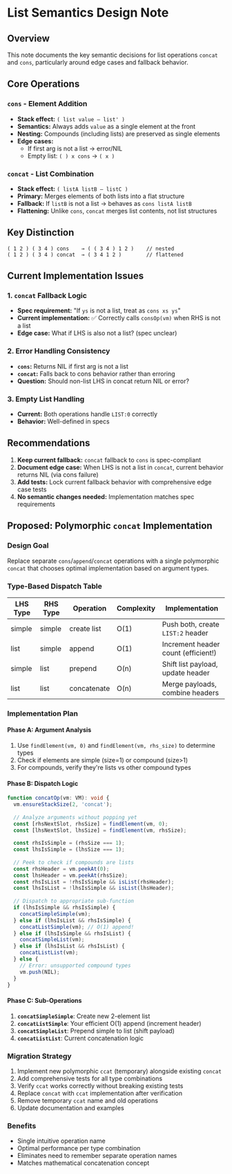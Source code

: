 # List Semantics Design Note

## Overview

This note documents the key semantic decisions for list operations `concat` and `cons`, particularly around edge cases and fallback behavior.

## Core Operations

### `cons` - Element Addition
- **Stack effect:** `( list value — list' )`
- **Semantics:** Always adds `value` as a single element at the front
- **Nesting:** Compounds (including lists) are preserved as single elements
- **Edge cases:** 
  - If first arg is not a list → error/NIL
  - Empty list: `( ) x cons` → `( x )`

### `concat` - List Combination  
- **Stack effect:** `( listA listB — listC )`
- **Primary:** Merges elements of both lists into a flat structure
- **Fallback:** If `listB` is not a list → behaves as `cons listA listB`
- **Flattening:** Unlike `cons`, `concat` merges list contents, not list structures

## Key Distinction

```tacit
( 1 2 ) ( 3 4 ) cons    → ( ( 3 4 ) 1 2 )    // nested
( 1 2 ) ( 3 4 ) concat  → ( 3 4 1 2 )        // flattened
```

## Current Implementation Issues

### 1. `concat` Fallback Logic
- **Spec requirement:** "If `ys` is not a list, treat as `cons xs ys`"
- **Current implementation:** ✅ Correctly calls `consOp(vm)` when RHS is not a list
- **Edge case:** What if LHS is also not a list? (spec unclear)

### 2. Error Handling Consistency
- **`cons`:** Returns NIL if first arg is not a list
- **`concat`:** Falls back to cons behavior rather than erroring
- **Question:** Should non-list LHS in concat return NIL or error?

### 3. Empty List Handling
- **Current:** Both operations handle `LIST:0` correctly
- **Behavior:** Well-defined in specs

## Recommendations

1. **Keep current fallback:** `concat` fallback to `cons` is spec-compliant
2. **Document edge case:** When LHS is not a list in `concat`, current behavior returns NIL (via cons failure)
3. **Add tests:** Lock current fallback behavior with comprehensive edge case tests
4. **No semantic changes needed:** Implementation matches spec requirements

## Proposed: Polymorphic `concat` Implementation

### Design Goal
Replace separate `cons`/`append`/`concat` operations with a single polymorphic `concat` that chooses optimal implementation based on argument types.

### Type-Based Dispatch Table

| LHS Type | RHS Type | Operation | Complexity | Implementation |
|----------|----------|-----------|------------|----------------|
| simple   | simple   | create list | O(1) | Push both, create `LIST:2` header |
| list     | simple   | append | O(1) | Increment header count (efficient!) |
| simple   | list     | prepend | O(n) | Shift list payload, update header |
| list     | list     | concatenate | O(n) | Merge payloads, combine headers |

### Implementation Plan

#### Phase A: Argument Analysis
1. Use `findElement(vm, 0)` and `findElement(vm, rhs_size)` to determine types
2. Check if elements are simple (size=1) or compound (size>1) 
3. For compounds, verify they're lists vs other compound types

#### Phase B: Dispatch Logic
```typescript
function concatOp(vm: VM): void {
  vm.ensureStackSize(2, 'concat');
  
  // Analyze arguments without popping yet
  const [rhsNextSlot, rhsSize] = findElement(vm, 0);
  const [lhsNextSlot, lhsSize] = findElement(vm, rhsSize);
  
  const rhsIsSimple = (rhsSize === 1);
  const lhsIsSimple = (lhsSize === 1);
  
  // Peek to check if compounds are lists
  const rhsHeader = vm.peekAt(0);
  const lhsHeader = vm.peekAt(rhsSize);
  const rhsIsList = !rhsIsSimple && isList(rhsHeader);
  const lhsIsList = !lhsIsSimple && isList(lhsHeader);
  
  // Dispatch to appropriate sub-function
  if (lhsIsSimple && rhsIsSimple) {
    concatSimpleSimple(vm);
  } else if (lhsIsList && rhsIsSimple) {
    concatListSimple(vm); // O(1) append!
  } else if (lhsIsSimple && rhsIsList) {
    concatSimpleList(vm);
  } else if (lhsIsList && rhsIsList) {
    concatListList(vm);
  } else {
    // Error: unsupported compound types
    vm.push(NIL);
  }
}
```

#### Phase C: Sub-Operations
1. **`concatSimpleSimple`**: Create new 2-element list
2. **`concatListSimple`**: Your efficient O(1) append (increment header)
3. **`concatSimpleList`**: Prepend simple to list (shift payload)
4. **`concatListList`**: Current concatenation logic

### Migration Strategy
1. Implement new polymorphic `ccat` (temporary) alongside existing `concat`
2. Add comprehensive tests for all type combinations 
3. Verify `ccat` works correctly without breaking existing tests
4. Replace `concat` with `ccat` implementation after verification
5. Remove temporary `ccat` name and old operations
6. Update documentation and examples

### Benefits
- Single intuitive operation name
- Optimal performance per type combination
- Eliminates need to remember separate operation names
- Matches mathematical concatenation concept